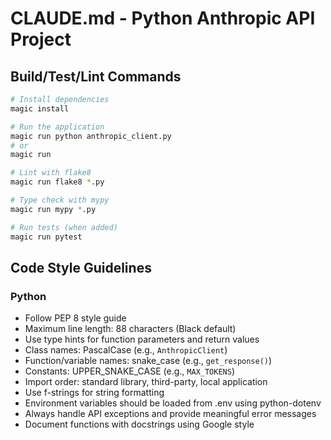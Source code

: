 # CLAUDE.md - Python Anthropic API Project

## Build/Test/Lint Commands
```bash
# Install dependencies
magic install

# Run the application
magic run python anthropic_client.py
# or 
magic run

# Lint with flake8
magic run flake8 *.py

# Type check with mypy
magic run mypy *.py

# Run tests (when added)
magic run pytest
```

## Code Style Guidelines

### Python
- Follow PEP 8 style guide
- Maximum line length: 88 characters (Black default)
- Use type hints for function parameters and return values
- Class names: PascalCase (e.g., `AnthropicClient`)
- Function/variable names: snake_case (e.g., `get_response()`)
- Constants: UPPER_SNAKE_CASE (e.g., `MAX_TOKENS`)
- Import order: standard library, third-party, local application
- Use f-strings for string formatting
- Environment variables should be loaded from .env using python-dotenv
- Always handle API exceptions and provide meaningful error messages
- Document functions with docstrings using Google style